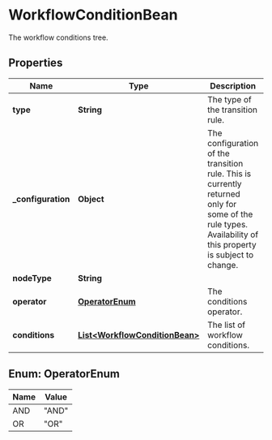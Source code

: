 

# WorkflowConditionBean

The workflow conditions tree.

## Properties

Name | Type | Description | Notes
------------ | ------------- | ------------- | -------------
**type** | **String** | The type of the transition rule. | 
**_configuration** | **Object** | The configuration of the transition rule. This is currently returned only for some of the rule types. Availability of this property is subject to change. |  [optional]
**nodeType** | **String** |  | 
**operator** | [**OperatorEnum**](#OperatorEnum) | The conditions operator. | 
**conditions** | [**List&lt;WorkflowConditionBean&gt;**](WorkflowConditionBean.md) | The list of workflow conditions. | 



## Enum: OperatorEnum

Name | Value
---- | -----
AND | &quot;AND&quot;
OR | &quot;OR&quot;



